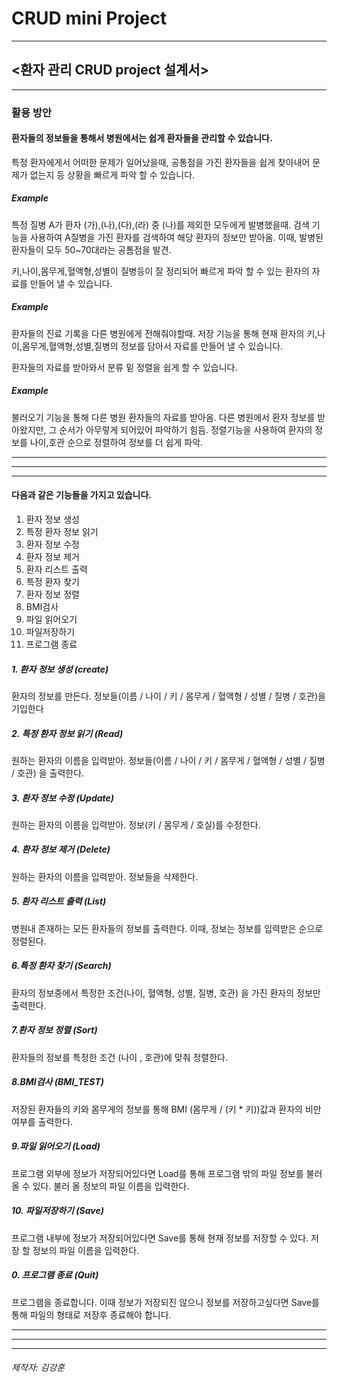 # CRUD mini Project
-----

## <환자 관리 CRUD project 설계서>

-----

### 활용 방안

#### 환자들의 정보들을 통해서 병원에서는 쉽게 환자들을 관리할 수 있습니다.

특정 환자에게서 어떠한 문제가 일어났을때, 공통점을 가진 환자들을 쉽게 찾아내어 문제가 없는지 등 상황을 빠르게 파악 할 수 있습니다.
##### Example 
특정 질병 A가 환자 (가),(나),(다),(라) 중 (나)를 제외한 모두에게 발병했을때.
검색 기능을 사용하여 A질병을 가진 환자를 검색하여 해당 환자의 정보만 받아옴.
이때, 발병된 환자들이 모두 50~70대라는 공톰점을 발견.

키,나이,몸무게,혈액형,성별이 질병등이 잘 정리되어 빠르게 파악 할 수 있는 환자의 자료를 만들어 낼 수 있습니다.
##### Example
환자들의 진료 기록을 다른 병원에게 전해줘야할때.
저장 기능을 통해 현재 환자의 키,나이,몸무게,혈액형,성별,질병의 정보를 담아서 자료를 만들어 낼 수 있습니다.


환자들의 자료를 받아와서 분류 밑 정렬을 쉽게 할 수 있습니다.
##### Example
불러오기 기능을 통해 다른 병원 환자들의 자료를 받아옴.
다른 병원에서 환자 정보를 받아왔지만, 그 순서가 아무렇게 되어있어 파악하기 힘듬.
정렬기능을 사용하여 환자의 정보를 나이,호관 순으로 정렬하여 정보를 더 쉽게 파악.

-----
-----
-----

#### 다음과 같은 기능들을 가지고 있습니다.
1. 환자 정보 생성 
2. 특정 환자 정보 읽기 
3. 환자 정보 수정 
4. 환자 정보 제거 
5. 환자 리스트 출력 
6. 특정 환자 찾기 
7. 환자 정보 정렬 
8. BMI검사 
9. 파일 읽어오기 
10. 파일저장하기 
0. 프로그램 종료

##### 1. 환자 정보 생성 (create)

환자의 정보를 만든다.
  정보들(이름 / 나이 / 키 / 몸무게 / 혈액형 / 성별 / 질병 / 호관)을 기입한다

##### 2. 특정 환자 정보 읽기 (Read)

원하는 환자의 이름을 입력받아. 
  정보들(이름 / 나이 / 키 / 몸무게 / 혈액형 / 성별 / 질병 / 호관) 을 출력한다.

##### 3. 환자 정보 수정 (Update)

  원하는 환자의 이름을 입력받아. 정보(키 / 몸무게 / 호실)를 수정한다.

##### 4. 환자 정보 제거 (Delete)

  원하는 환자의 이름을 입력받아. 정보들을 삭제한다.

##### 5. 환자 리스트 출력 (List)

  병원내 존재하는 모든 환자들의 정보를 출력한다. 이때, 정보는 정보를 입력받은 순으로 정렬된다.

##### 6.특정 환자 찾기 (Search)

  환자의 정보중에서 특정한 조건(나이, 혈액형, 성별, 질병, 호관) 을 가진 환자의 정보만 출력한다.

##### 7.환자 정보 정렬 (Sort)

  환자들의 정보를 특정한 조건 (나이 , 호관)에 맞춰 정렬한다.

##### 8.BMI검사 (BMI_TEST)

  저장된 환자들의 키와 몸무게의 정보를 통해 BMI (몸무게 / (키 * 키))값과 환자의 비만 여부를 출력한다.

##### 9.파일 읽어오기 (Load)

  프로그램 외부에 정보가 저장되어있다면 Load를 통해 프로그램 밖의 파일 정보를 불러올 수 있다. 불러 올 정보의 파일 이름을 입력한다.

##### 10. 파일저장하기 (Save)

  프로그램 내부에 정보가 저장되어있다면 Save를 통해 현재 정보를 저장할 수 있다. 저장 할 정보의 파일 이름을 입력한다.

##### 0. 프로그램 종료 (Quit)
  
  프로그램을 종료합니다. 이때 정보가 저장되진 않으니 정보를 저장하고싶다면 Save를 통해 파일의 형태로 저장후 종료해야 합니다.
  
-----
-----
-----
  
###### 제작자: 김강훈

